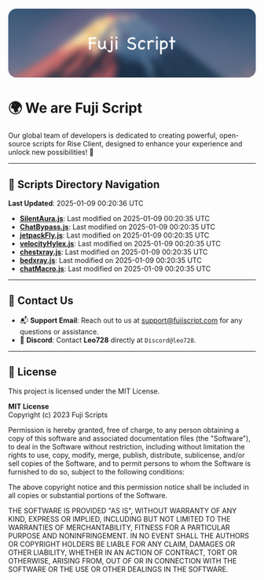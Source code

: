 ![Banner](.github/b.webp)

# 🌍 **We are Fuji Script**

Our global team of developers is dedicated to creating powerful, open-source scripts for Rise Client, designed to enhance your experience and unlock new possibilities! 🌟

---
<!-- SCRIPTS_NAVIGATION_START -->
## 📂 **Scripts Directory Navigation**

**Last Updated**: 2025-01-09 00:20:36 UTC

- **[SilentAura.js](scripts/SilentAura.js)**: Last modified on 2025-01-09 00:20:35 UTC
- **[ChatBypass.js](scripts/ChatBypass.js)**: Last modified on 2025-01-09 00:20:35 UTC
- **[jetpackFly.js](scripts/jetpackFly.js)**: Last modified on 2025-01-09 00:20:35 UTC
- **[velocityHylex.js](scripts/velocityHylex.js)**: Last modified on 2025-01-09 00:20:35 UTC
- **[chestxray.js](scripts/chestxray.js)**: Last modified on 2025-01-09 00:20:35 UTC
- **[bedxray.js](scripts/bedxray.js)**: Last modified on 2025-01-09 00:20:35 UTC
- **[chatMacro.js](scripts/chatMacro.js)**: Last modified on 2025-01-09 00:20:35 UTC

<!-- SCRIPTS_NAVIGATION_END -->

---

## 💬 **Contact Us**  
- 📬 **Support Email**: Reach out to us at [support@fujiscript.com](mailto:support@fujiscript.com) for any questions or assistance.  
- 💬 **Discord**: Contact **Leo728** directly at `Discord@leo728`.

---

## 📜 **License**

This project is licensed under the MIT License.  

**MIT License**  
Copyright (c) 2023 Fuji Scripts  

Permission is hereby granted, free of charge, to any person obtaining a copy of this software and associated documentation files (the "Software"), to deal in the Software without restriction, including without limitation the rights to use, copy, modify, merge, publish, distribute, sublicense, and/or sell copies of the Software, and to permit persons to whom the Software is furnished to do so, subject to the following conditions:  

The above copyright notice and this permission notice shall be included in all copies or substantial portions of the Software.  

THE SOFTWARE IS PROVIDED "AS IS", WITHOUT WARRANTY OF ANY KIND, EXPRESS OR IMPLIED, INCLUDING BUT NOT LIMITED TO THE WARRANTIES OF MERCHANTABILITY, FITNESS FOR A PARTICULAR PURPOSE AND NONINFRINGEMENT. IN NO EVENT SHALL THE AUTHORS OR COPYRIGHT HOLDERS BE LIABLE FOR ANY CLAIM, DAMAGES OR OTHER LIABILITY, WHETHER IN AN ACTION OF CONTRACT, TORT OR OTHERWISE, ARISING FROM, OUT OF OR IN CONNECTION WITH THE SOFTWARE OR THE USE OR OTHER DEALINGS IN THE SOFTWARE.  
